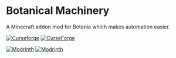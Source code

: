 # Botanical Machinery
A Minecraft addon mod for Botania which makes automation easier.

[![Curseforge](http://cf.way2muchnoise.eu/versions/For%20MC_395617_all.svg)](https://www.curseforge.com/minecraft/mc-mods/botanical-machinery)
[![CurseForge](http://cf.way2muchnoise.eu/full_395617_downloads.svg)](https://www.curseforge.com/minecraft/mc-mods/botanical-machinery)

[![Modrinth](https://modrinth-utils.vercel.app/api/badge/versions?id=CTJzhcfH&logo=true)](https://modrinth.com/mod/botanical-machinery)
[![Modrinth](https://modrinth-utils.vercel.app/api/badge/downloads?id=CTJzhcfH&logo=true)](https://modrinth.com/mod/botanical-machinery)

